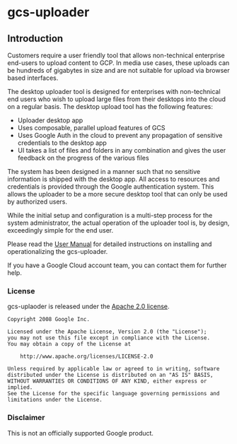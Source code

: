 # gcs-uploader

## Introduction

Customers require a user friendly tool that allows non-technical enterprise end-users to upload content to GCP. In media use cases, these uploads can be hundreds of gigabytes in size and are not suitable for upload via browser based interfaces.

The desktop uploader tool is designed for enterprises with non-technical end users who wish to upload large files from their desktops into the cloud on a regular basis. The desktop upload tool has the following features:
* Uploader desktop app
* Uses composable, parallel upload features of GCS
* Uses Google Auth in the cloud to prevent any propagation of sensitive credentials to the desktop app
* UI takes a list of files and folders in any combination and gives the user feedback on the progress of the various files

The system has been designed in a manner such that no sensitive information is shipped with the desktop app. All access to resources and credentials is provided through the Google authentication system. This allows the uploader to be a more secure desktop tool that can only be used by authorized users.

While the initial setup and configuration is a multi-step process for the system administrator, the actual operation of the uploader tool is, by design, exceedingly simple for the end user.

Please read the [User Manual](UserManual.pdf) for detailed instructions on installing and operationalizing the gcs-uploader.

If you have a Google Cloud account team, you can contact them for further help.

### License

gcs-uplaoder is released under the [Apache 2.0 license](LICENSE).

```
Copyright 2008 Google Inc.

Licensed under the Apache License, Version 2.0 (the "License");
you may not use this file except in compliance with the License.
You may obtain a copy of the License at

    http://www.apache.org/licenses/LICENSE-2.0

Unless required by applicable law or agreed to in writing, software
distributed under the License is distributed on an "AS IS" BASIS,
WITHOUT WARRANTIES OR CONDITIONS OF ANY KIND, either express or implied.
See the License for the specific language governing permissions and
limitations under the License.
```

### Disclaimer

This is not an officially supported Google product.